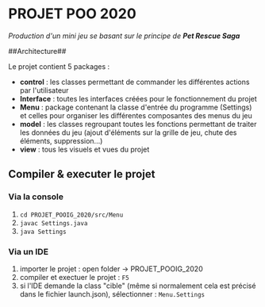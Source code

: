 # PROJET POO 2020

*Production d'un mini jeu se basant sur le principe de **Pet Rescue Saga***


##Architecture##

Le projet contient 5 packages :
 - **control** : les classes permettant de commander les différentes actions par l'utilisateur
 - **Interface** : toutes les interfaces créées pour le fonctionnement du projet
 - **Menu** : package contenant la classe d'entrée du programme (Settings) et celles pour organiser les différentes composantes des menus du jeu
 - **model** : les classes regroupant toutes les fonctions permettant de traiter les données du jeu (ajout d'éléments sur la grille de jeu, chute des éléments, suppression...)  
 - **view** : tous les visuels et vues du projet


## Compiler & executer le projet


### Via la console

1. ``cd PROJET_POOIG_2020/src/Menu``
2. ``javac Settings.java``
3. ``java Settings``

### Via un IDE

1. importer le projet : open folder -> PROJET_POOIG_2020
2. compiler et exectuer le projet : ``F5`` 
3. si l'IDE demande la class "cible" (même si normalement cela est précisé dans le fichier launch.json), sélectionner : ``Menu.Settings``